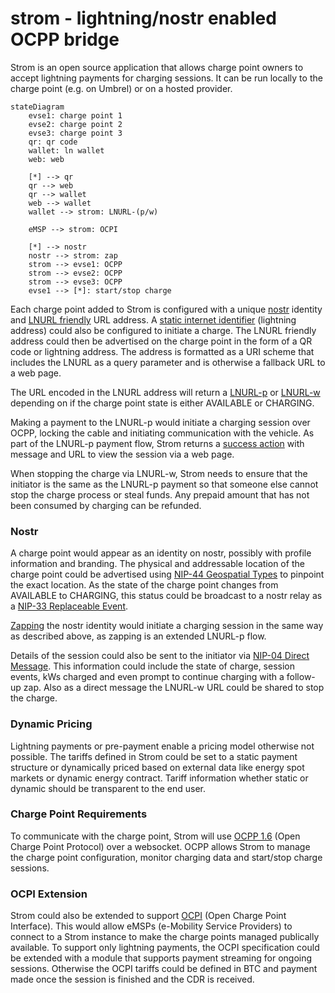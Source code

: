 # strom - lightning/nostr enabled OCPP bridge

Strom is an open source application that allows charge point owners to accept lightning payments for charging sessions. It can be run locally to the charge point (e.g. on Umbrel) or on a hosted provider.

```mermaid
stateDiagram
    evse1: charge point 1
    evse2: charge point 2
    evse3: charge point 3
    qr: qr code
    wallet: ln wallet
    web: web

    [*] --> qr
    qr --> web
    qr --> wallet
    web --> wallet
    wallet --> strom: LNURL-(p/w)

    eMSP --> strom: OCPI

    [*] --> nostr
    nostr --> strom: zap 
    strom --> evse1: OCPP
    strom --> evse2: OCPP
    strom --> evse3: OCPP
    evse1 --> [*]: start/stop charge

```

Each charge point added to Strom is configured with a unique [nostr](https://github.com/nostr-protocol/nostr) identity and [LNURL friendly](https://github.com/lnurl/luds/blob/luds/01.md#fallback-scheme) URL address. A [static internet identifier](https://github.com/lnurl/luds/blob/luds/16.md) (lightning address) could also be configured to initiate a charge. The LNURL friendly address could then be advertised on the charge point in the form of a QR code or lightning address. The address is formatted as a URI scheme that includes the LNURL as a query parameter and is otherwise a fallback URL to a web page.

The URL encoded in the LNURL address will return a [LNURL-p](https://github.com/lnurl/luds/blob/luds/06.md) or [LNURL-w](https://github.com/lnurl/luds/blob/luds/03.md) depending on if the charge point state is either AVAILABLE or CHARGING. 

Making a payment to the LNURL-p would initiate a charging session over OCPP, locking the cable and initiating communication with the vehicle. As part of the LNURL-p payment flow, Strom returns a [success action](https://github.com/lnurl/luds/blob/luds/09.md) with message and URL to view the session via a web page. 

When stopping the charge via LNURL-w, Strom needs to ensure that the initiator is the same as the LNURL-p payment so that someone else cannot stop the charge process or steal funds. Any prepaid amount that has not been consumed by charging can be refunded.

### Nostr

A charge point would appear as an identity on nostr, possibly with profile information and branding. The physical and addressable location of the charge point could be advertised using [NIP-44 Geospatial Types](https://github.com/rossbates/nips/blob/master/44.md) to pinpoint the exact location.  As the state of the charge point changes from AVAILABLE to CHARGING, this status could be broadcast to a nostr relay as a [NIP-33 Replaceable Event](https://github.com/nostr-protocol/nips/blob/master/33.md).

[Zapping](https://github.com/nostr-protocol/nips/blob/master/57.md) the nostr identity would initiate a charging session in the same way as described above, as zapping is an extended LNURL-p flow.

Details of the session could also be sent to the initiator via [NIP-04 Direct Message](https://github.com/nostr-protocol/nips/blob/master/04.md). This information could include the state of charge, session events, kWs charged and even prompt to continue charging with a follow-up zap. Also as a direct message the LNURL-w URL could be shared to stop the charge.

### Dynamic Pricing

Lightning payments or pre-payment enable a pricing model otherwise not possible. The tariffs defined in Strom could be set to a static payment structure or dynamically priced based on external data like energy spot markets or dynamic energy contract. Tariff information whether static or dynamic should be transparent to the end user.

### Charge Point Requirements

To communicate with the charge point, Strom will use [OCPP 1.6](https://github.com/mobilityhouse/ocpp/tree/master/docs/v16) (Open Charge Point Protocol) over a websocket. OCPP allows Strom to manage the charge point configuration, monitor charging data and start/stop charge sessions.

### OCPI Extension

Strom could also be extended to support [OCPI](https://github.com/ocpi/ocpi) (Open Charge Point Interface). This would allow eMSPs (e-Mobility Service Providers) to connect to a Strom instance to make the charge points managed publically available. To support only lightning payments, the OCPI specification could be extended with a module that supports payment streaming for ongoing sessions. Otherwise the OCPI tariffs could be defined in BTC and payment made once the session is finished and the CDR is received.